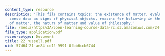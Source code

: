 ```yaml
---
content_type: resource
description: 'This file contains topics: the existence of matter, evaluation of Descartes,
  sense data as signs of physical objects, reasons for believing in the existence
  of matter, the nature of matter and value of philosophy.'
file: /media/https%3A/open-learning-course-data-rc.s3.amazonaws.com/24-01-classics-in-western-philosophy-spring-2006/57d64f21ae84cd1399910fbb6ccb6744_22_russell.pdf
file_type: application/pdf
resourcetype: Document
title: 22_russell.pdf
uid: 57d64f21-ae84-cd13-9991-0fbb6ccb6744
---
```

